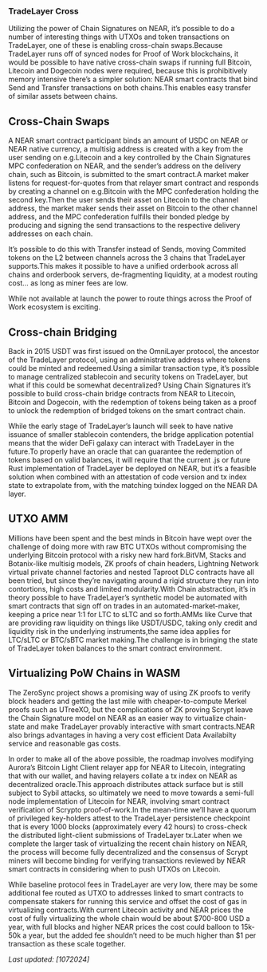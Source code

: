 

### TradeLayer Cross

Utilizing the power of Chain Signatures on NEAR, it’s possible to do a number of interesting things with UTXOs and token transactions on TradeLayer, one of these is enabling cross-chain swaps.Because TradeLayer runs off of synced nodes for Proof of Work blockchains, it would be possible to have native cross-chain swaps if running full Bitcoin, Litecoin and Dogecoin nodes were required, because this is prohibitively memory intensive there’s a simpler solution: NEAR smart contracts that bind Send and Transfer transactions on both chains.This enables easy transfer of similar assets between chains.

## Cross-Chain Swaps

A NEAR smart contract participant binds an amount of USDC on NEAR or NEAR native currency, a multisig address is created with a key from the user sending on e.g.Litecoin and a key controlled by the Chain Signatures MPC confederation on NEAR, and the sender’s address on the delivery chain, such as Bitcoin, is submitted to the smart contract.A market maker listens for request-for-quotes from that relayer smart contract and responds by creating a channel on e.g.Bitcoin with the MPC confederation holding the second key.Then the user sends their asset on Litecoin to the channel address, the market maker sends their asset on Bitcoin to the other channel address, and the MPC confederation fulfills their bonded pledge by producing and signing the send transactions to the respective delivery addresses on each chain.

It’s possible to do this with Transfer instead of Sends, moving Commited tokens on the L2 between channels across the 3 chains that TradeLayer supports.This makes it possible to have a unified orderbook across all chains and orderbook servers, de-fragmenting liquidity, at a modest routing cost… as long as miner fees are low.

While not available at launch the power to route things across the Proof of Work ecosystem is exciting.

## Cross-chain Bridging

Back in 2015 USDT was first issued on the OmniLayer protocol, the ancestor of the TradeLayer protocol, using an administrative address where tokens could be minted and redeemed.Using a similar transaction type, it’s possible to manage centralized stablecoin and security tokens on TradeLayer, but what if this could be somewhat decentralized? Using Chain Signatures it’s possible to build cross-chain bridge contracts from NEAR to Litecoin, Bitcoin and Dogecoin, with the redemption of tokens being taken as a proof to unlock the redemption of bridged tokens on the smart contract chain.

While the early stage of TradeLayer’s launch will seek to have native issuance of smaller stablecoin contenders, the bridge application potential means that the wider DeFi galaxy can interact with TradeLayer in the future.To properly have an oracle that can guarantee the redemption of tokens based on valid balances, it will require that the current .js or future Rust implementation of TradeLayer be deployed on NEAR, but it’s a feasible solution when combined with an attestation of code version and tx index state to extrapolate from, with the matching txindex logged on the NEAR DA layer.

## UTXO AMM

Millions have been spent and the best minds in Bitcoin have wept over the challenge of doing more with raw BTC UTXOs without compromising the underlying Bitcoin protocol with a risky new hard fork.BitVM, Stacks and Botanix-like multisig models, ZK proofs of chain headers, Lightning Network virtual private channel factories and nested Taproot DLC contracts have all been tried, but since they’re navigating around a rigid structure they run into contortions, high costs and limited modularity.With Chain abstraction, it’s in theory possible to have TradeLayer’s synthetic model be automated with smart contracts that sign off on trades in an automated-market-maker, keeping a price near 1:1 for LTC to sLTC and so forth.AMMs like Curve that are providing raw liquidity on things like USDT/USDC, taking only credit and liquidity risk in the underlying instruments,the same idea applies for LTC/sLTC or BTC/sBTC market making.The challenge is in bringing the state of TradeLayer token balances to the smart contract environment.

## Virtualizing PoW Chains in WASM

The ZeroSync project shows a promising way of using ZK proofs to verify block headers and getting the last mile with cheaper-to-compute Merkel proofs such as UTreeXO, but the complications of ZK proving Scrypt leave the Chain Signature model on NEAR as an easier way to virtualize chain-state and make TradeLayer provably interactive with smart contracts.NEAR also brings advantages in having a very cost efficient Data Availabilty service and reasonable gas costs.

In order to make all of the above possible, the roadmap involves modifying Aurora’s Bitcoin Light Client relayer app for NEAR to Litecoin, integrating that with our wallet, and having relayers collate a tx index on NEAR as decentralized oracle.This approach distributes attack surface but is still subject to Sybil attacks, so ultimately we need to move towards a semi-full node implementation of Litecoin for NEAR, involving smart contract verification of Scrypto proof-of-work.In the mean-time we’ll have a quorum of privileged key-holders attest to the TradeLayer persistence checkpoint that is every 1000 blocks (approximately every 42 hours) to cross-check the distributed light-client submissions of TradeLayer tx.Later when we complete the larger task of virtualizing the recent chain history on NEAR, the process will become fully decentralized and the consensus of Scrypt miners will become binding for verifying transactions reviewed by NEAR smart contracts in considering when to push UTXOs on Litecoin.

While baseline protocol fees in TradeLayer are very low, there may be some additional fee routed as UTXO to addresses linked to smart contracts to compensate stakers for running this service and offset the cost of gas in virtualizing contracts.With current Litecoin activity and NEAR prices the cost of fully virtualizing the whole chain would be about $700-800 USD a year, with full blocks and higher NEAR prices the cost could balloon to 15k-50k a year, but the added fee shouldn’t need to be much higher than $1 per transaction as these scale together.

_Last updated: [10*7*2024]_

